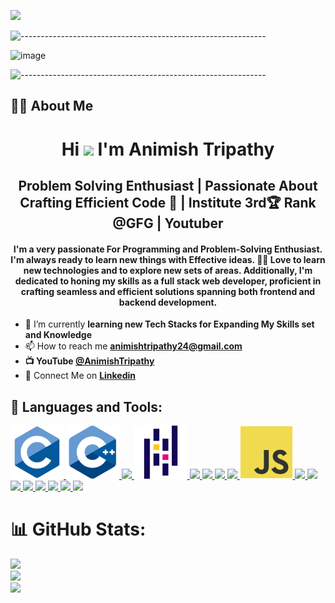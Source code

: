 <!-- ----------- HEAD SECTION ------------ --> 
  
![](https://komarev.com/ghpvc/?username=animishtripathy24)

![-------------------------------------------------------------](https://raw.githubusercontent.com/andreasbm/readme/master/assets/lines/rainbow.png)

<p align="center">
 
 ![image](https://images-wixmp-ed30a86b8c4ca887773594c2.wixmp.com/f/6fe91322-e36d-4aca-8d83-41904f9e429f/df3kllr-32b45386-cb0b-4d18-8614-d9c5c5349294.gif?token=eyJ0eXAiOiJKV1QiLCJhbGciOiJIUzI1NiJ9.eyJzdWIiOiJ1cm46YXBwOjdlMGQxODg5ODIyNjQzNzNhNWYwZDQxNWVhMGQyNmUwIiwiaXNzIjoidXJuOmFwcDo3ZTBkMTg4OTgyMjY0MzczYTVmMGQ0MTVlYTBkMjZlMCIsIm9iaiI6W1t7InBhdGgiOiJcL2ZcLzZmZTkxMzIyLWUzNmQtNGFjYS04ZDgzLTQxOTA0ZjllNDI5ZlwvZGYza2xsci0zMmI0NTM4Ni1jYjBiLTRkMTgtODYxNC1kOWM1YzUzNDkyOTQuZ2lmIn1dXSwiYXVkIjpbInVybjpzZXJ2aWNlOmZpbGUuZG93bmxvYWQiXX0.wXPGXM3Wy0nOUVmXi1d-CT031ZTvMjTdTsvYShmMXTY)
</p>

![-------------------------------------------------------------](https://raw.githubusercontent.com/andreasbm/readme/master/assets/lines/rainbow.png)

## 🙋‍♂️ About Me

<h1 align="center">Hi <img src="https://raw.githubusercontent.com/MartinHeinz/MartinHeinz/master/wave.gif" width="30px"> I'm <b>Animish Tripathy</b></h1>
<h2 align="center"><b>Problem Solving Enthusiast | Passionate About Crafting Efficient Code 🚀 | Institute 3rd🏆 Rank @GFG | Youtuber </b></h2>   

<h4 align="center">I'm a very passionate For Programming and Problem-Solving Enthusiast. I'm always ready to learn new things with Effective ideas. 👨‍💻 Love to learn new technologies and to explore new sets of areas. Additionally, I'm dedicated to honing my skills as a full stack web developer, proficient in crafting seamless and efficient solutions spanning both frontend and backend development.</h4>


- 🌱 I’m currently **learning new Tech Stacks for Expanding My Skills set and Knowledge**
- 📫 How to reach me **animishtripathy24@gmail.com**
- <b>📺 YouTube [**@AnimishTripathy**](https://youtube.com/@AnimishTripathy?si=CGsEHzF4UpevxOSa)</b>
- 🔗 Connect Me on [**Linkedin**](https://www.linkedin.com/in/animish-tripathy-481363229)

## 🚀 Languages and Tools:

<p align="left"> 
    <a href="#"> <img src="https://raw.githubusercontent.com/devicons/devicon/master/icons/c/c-original.svg" height=85/> </a> 
    <a href="#"> <img src="https://raw.githubusercontent.com/devicons/devicon/master/icons/cplusplus/cplusplus-original.svg" height=85/> </a>  
    <a href="#"> <img src="https://img.icons8.com/color/96/000000/python--v1.png"/> </a>
    <a href="#"> <img src="https://raw.githubusercontent.com/devicons/devicon/2ae2a900d2f041da66e950e4d48052658d850630/icons/pandas/pandas-original.svg" height=85/> </a> 
    <a href="#"> <img src="https://user-images.githubusercontent.com/50221806/86498201-a8bd8680-bd39-11ea-9d08-66b610a8dc01.png" height=85/> </a> 
    <a href="#"> <img src="https://img.icons8.com/color/96/000000/java-coffee-cup-logo--v1.png"/> </a>
    <a href="#"> <img src="https://img.icons8.com/color/96/000000/html-5--v1.png"/> </a> 
    <a href="#"> <img src="https://img.icons8.com/color/96/000000/css3.png"/> </a> 
    <a href="#"> <img src="https://raw.githubusercontent.com/devicons/devicon/master/icons/javascript/javascript-original.svg" height=85/> </a>  
    <a href="#"> <img src="https://img.icons8.com/color/96/000000/microsoft-excel-2019.png"/> </a> 
    <a href="#"> <img src="https://img.icons8.com/color/96/000000/mysql-logo.png"/> </a>
    <a href="#"> <img src="https://img.icons8.com/color/96/000000/git.png"/> </a>
    <a href="#"> <img src="https://img.icons8.com/color/96/000000/visual-studio--v2.png"/> </a>
    <a href="#"> <img src="https://img.icons8.com/color/96/000000/linux--v1.png"/> </a> 
    <a href="#"> <img src="https://img.icons8.com/color/96/windows-10.png"/> </a>
    <a href="#"> <img src="https://www.vectorlogo.zone/logos/tailwindcss/tailwindcss-icon.svg" height=85/> </a>
    <a href="#"> <img src="https://seeklogo.com/images/P/power-bi-icon-logo-E1B451ED39-seeklogo.com.png" height=85/> </a>
</p>

# 📊 GitHub Stats:
![](https://github-readme-stats.vercel.app/api?username=animishtripathy24&theme=blue-green&hide_border=false&include_all_commits=false&count_private=false)<br/>
![](https://github-readme-streak-stats.herokuapp.com/?user=animishtripathy24&theme=blue-green&hide_border=false)<br/>
![](https://github-readme-stats.vercel.app/api/top-langs/?username=animishtripathy24&theme=blue-green&hide_border=false&include_all_commits=false&count_private=false&layout=compact)

